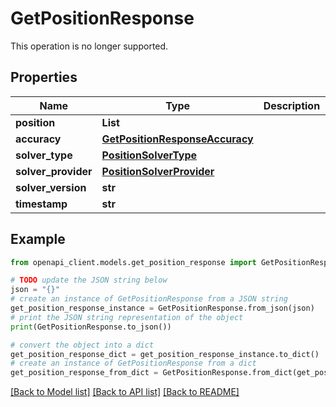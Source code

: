# GetPositionResponse

This operation is no longer supported.

## Properties

Name | Type | Description | Notes
------------ | ------------- | ------------- | -------------
**position** | **List** |  | [optional] 
**accuracy** | [**GetPositionResponseAccuracy**](GetPositionResponseAccuracy.md) |  | [optional] 
**solver_type** | [**PositionSolverType**](PositionSolverType.md) |  | [optional] 
**solver_provider** | [**PositionSolverProvider**](PositionSolverProvider.md) |  | [optional] 
**solver_version** | **str** |  | [optional] 
**timestamp** | **str** |  | [optional] 

## Example

```python
from openapi_client.models.get_position_response import GetPositionResponse

# TODO update the JSON string below
json = "{}"
# create an instance of GetPositionResponse from a JSON string
get_position_response_instance = GetPositionResponse.from_json(json)
# print the JSON string representation of the object
print(GetPositionResponse.to_json())

# convert the object into a dict
get_position_response_dict = get_position_response_instance.to_dict()
# create an instance of GetPositionResponse from a dict
get_position_response_from_dict = GetPositionResponse.from_dict(get_position_response_dict)
```
[[Back to Model list]](../README.md#documentation-for-models) [[Back to API list]](../README.md#documentation-for-api-endpoints) [[Back to README]](../README.md)


